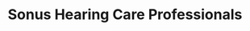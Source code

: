 ---
title: "Sonus Hearing Care Professionals"
url: /escondido/sonus-hearing-care-professionals/
shop: hearing aids
---
